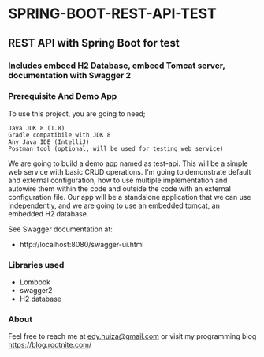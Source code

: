 # SPRING-BOOT-REST-API-TEST
## REST API with Spring Boot for test 
### Includes embeed H2 Database, embeed Tomcat server, documentation with Swagger 2

### Prerequisite And Demo App

To use this project, you are going to need;

    Java JDK 8 (1.8) 
    Gradle compatibile with JDK 8
    Any Java IDE (IntelliJ)
    Postman tool (optional, will be used for testing web service)

We are going to build a demo app named as test-api. This will be a simple web service with basic CRUD operations. I'm going to demonstrate default and external configuration, how to use multiple implementation and autowire them within the code and outside the code with an external configuration file. Our app will be a standalone application that we can use independently, and we are going to use an embedded tomcat, an embedded H2 database.

See Swagger documentation at:
* http://localhost:8080/swagger-ui.html

### Libraries used
- Lombook 
- swagger2
- H2 database

### About
Feel free to reach me at edy.huiza@gmail.com or visit my programming blog https://blog.rootnite.com/

